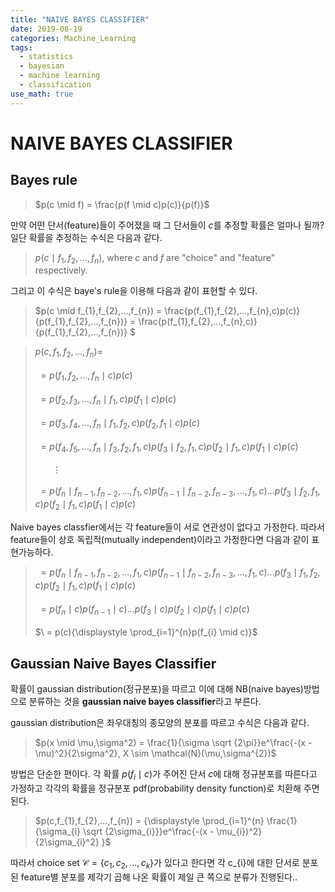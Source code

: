 ```yaml
---
title: "NAIVE BAYES CLASSIFIER"
date: 2019-08-19
categories: Machine_Learning
tags:
  - statistics
  - bayesian
  - machine learning
  - classification
use_math: true
---
```

# NAIVE BAYES CLASSIFIER

## Bayes rule

> $p(c \mid f) = \frac{p(f \mid c)p(c)}{p(f)}$

만약 어떤 단서(feature)들이 주어졌을 때 그 단서들이 $c$를 추정할 확률은 얼마나 될까? 일단 확률을 추정하는 수식은 다음과 같다.

>$p(c \mid f_{1},f_{2},...,f_{n})$, where $c$ and $f$ are "choice" and "feature" respectively.

그리고 이 수식은 baye's rule을 이용해 다음과 같이 표현할 수 있다.

> $p(c \mid f_{1},f_{2},...,f_{n}) = \frac{p(f_{1},f_{2},...,f_{n},c)p(c)}{p(f_{1},f_{2},...,f_{n})} = \frac{p(f_{1},f_{2},...,f_{n},c)}{p(f_{1},f_{2},...,f_{n})} $


>$p(c,f_{1},f_{2},...,f_{n}) =$<br><br>
$\ = p(f_{1},f_{2},...,f_{n} \mid c)p(c)$<br><br>
$\ = p(f_{2},f_{3},...,f_{n} \mid f_{1},c)p(f_{1} \mid c)p(c)$<br><br>
$\ = p(f_{3},f_{4},...,f_{n} \mid f_{1},f_{2},c)p(f_{2},f_{1} \mid c)p(c)$<br><br>
$\ = p(f_{4},f_{5},...,f_{n} \mid f_{3},f_{2},f_{1},c)p(f_{3}\mid f_{2},f_{1},c)p(f_{2} \mid f_{1},c)p(f_{1} \mid c)p(c)$<br><br>
$\ \ \ \ \ \ \ \vdots$<br><br>
$\ = p(f_{n} \mid f_{n-1},f_{n-2},...,f_{1},c)p(f_{n-1} \mid f_{n-2},f_{n-3},...,f_{1},c)...p(f_{3} \mid f_{2},f_{1},c)p(f_{2} \mid f_{1},c)p(f_{1} \mid c)p(c)$<br>

Naive bayes classfier에서는 각 feature들이 서로 연관성이 없다고 가정한다. 따라서 feature들이 상호 독립적(mutually independent)이라고 가정한다면 다음과 같이 표현가능하다.

>$\ = p(f_{n} \mid f_{n-1},f_{n-2},...,f_{1},c)p(f_{n-1} \mid f_{n-2},f_{n-3},...,f_{1},c)...p(f_{3} \mid f_{1},f_{2},c)p(f_{2} \mid f_{1},c)p(f_{1}\mid c)p(c)$<br><br>
$\ = p(f_{n} \mid c)p(f_{n-1} \mid c)...p(f_{3} \mid c)p(f_{2} \mid c)p(f_{1} \mid c)p(c)$<br><br>
$\ = p(c){\displaystyle \prod_{i=1}^{n}p(f_{i} \mid c)}$

## Gaussian Naive Bayes Classifier

확률이 gaussian distribution(정규분포)을 따르고 이에 대해 NB(naive bayes)방법으로 분류하는 것을 **gaussian naive bayes classifier**라고 부른다.

gaussian distribution은 좌우대칭의 종모양의 분포를 따르고 수식은 다음과 같다.

>$p(x \mid \mu,\sigma^2) = \frac{1}{\sigma \sqrt {2\pi}}e^\frac{-(x - \mu)^2}{2\sigma^2}, X \sim \mathcal{N}(\mu,\sigma^{2})$

방법은 단순한 편이다. 각 확률 $p(f_{i} \mid c)$가 주어진 단서 $c$에 대해 정규분포를 따른다고 가정하고 각각의 확률을 정규분포 pdf(probability density function)로 치환해 주면된다.

>$p(c,f_{1},f_{2},...,f_{n}) = {\displaystyle \prod_{i=1}^{n} \frac{1}{\sigma_{i} \sqrt {2\sigma_{i}}}e^\frac{-(x - \mu_{i})^2}{2\sigma_{i}^2} }$

따라서 choice set $\mathcal{C} = \lbrace c_{1},c_{2},...,c_{k} \rbrace$가 있다고 한다면 각 c_{i}에 대한 단서로 분포된 feature별 분포를 제각기 곱해 나온 확률이 제일 큰 쪽으로 분류가 진행된다..
